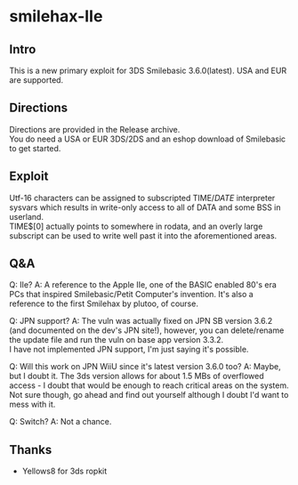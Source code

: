 # smilehax-IIe

## Intro

This is a new primary exploit for 3DS Smilebasic 3.6.0(latest). USA and EUR are supported.

## Directions 

Directions are provided in the Release archive.<br>
You do need a USA or EUR 3DS/2DS and an eshop download of Smilebasic to get started.

## Exploit 

Utf-16 characters can be assigned to subscripted TIME$/DATE$ interpreter sysvars which results in write-only access to all of DATA and some BSS in userland.<br>
TIME$[0] actually points to somewhere in rodata, and an overly large subscript can be used to write well past it into the aforementioned areas.

## Q&A 

Q: IIe?
A: A reference to the Apple IIe, one of the BASIC enabled 80's era PCs that inspired Smilebasic/Petit Computer's invention. It's also a reference to the first Smilehax by plutoo, of course.

Q: JPN support?
A: The vuln was actually fixed on JPN SB version 3.6.2 (and documented on the dev's JPN site!), however, you can delete/rename the update file and run the vuln on base app version 3.3.2.<br>
I have not implemented JPN support, I'm just saying it's possible.

Q: Will this work on JPN WiiU since it's latest version 3.6.0 too?
A: Maybe, but I doubt it. The 3ds version allows for about 1.5 MBs of overflowed access - I doubt that would be enough to reach critical areas on the system. Not sure though, go ahead and find out yourself
although I doubt I'd want to mess with it.

Q: Switch?
A: Not a chance.

## Thanks 

- Yellows8 for 3ds ropkit